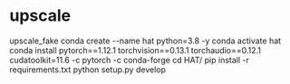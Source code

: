 # upscale
upscale_fake
conda create --name hat python=3.8 -y
conda activate hat
conda install pytorch==1.12.1 torchvision==0.13.1 torchaudio==0.12.1 cudatoolkit=11.6 -c pytorch -c conda-forge
cd HAT/
pip install -r requirements.txt
python setup.py develop
